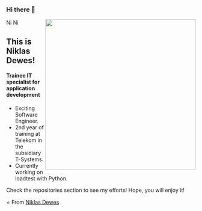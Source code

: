 ### Hi there 👋

[<img align="right" width="400" src="https://github-readme-stats.vercel.app/api?username=niklasdewes&show_icons=true"/>](https://github.com/niklasdewes/)

<a href="https://www.twitter.com/nepartde/">
  <img align="left" alt="Niklas Twitter" width="15px" src="https://cdn.jsdelivr.net/npm/simple-icons@v3/icons/twitter.svg" />
</a>
<a href="https://github.com/niklasdewes">
  <img align="left" alt="Niklas Github" width="15px" src="https://cdn.jsdelivr.net/npm/simple-icons@v3/icons/github.svg" />
</a>
<br />


## This is Niklas Dewes!
#### Trainee IT specialist for application development 

- Exciting Software Engineer. 
- 2nd year of training at Telekom in the subsidiary T-Systems. 
- Currently working on loadtest with Python.

Check the repositories section to see my efforts! Hope, you will enjoy it!

⭐️ From [Niklas Dewes](https://github.com/niklasdewes)
